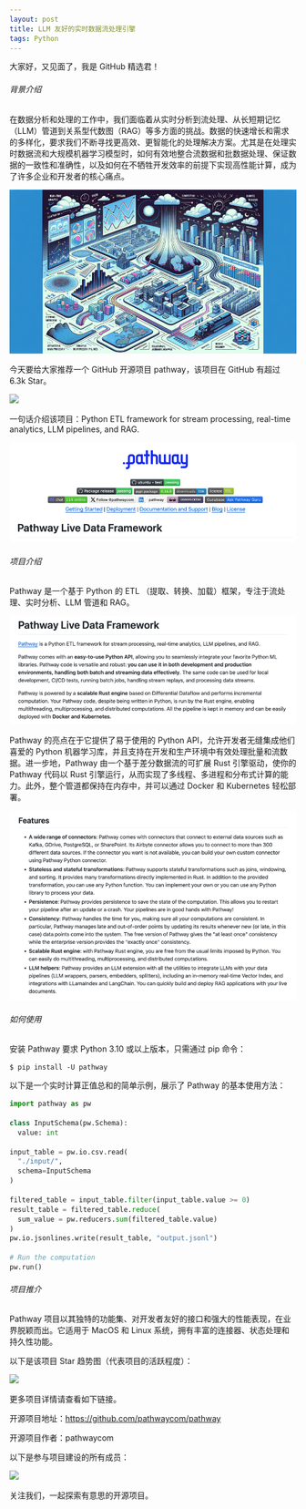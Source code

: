 ```yaml
---
layout: post
title: LLM 友好的实时数据流处理引擎
tags: Python
---
```


大家好，又见面了，我是 GitHub 精选君！

###### 背景介绍

在数据分析和处理的工作中，我们面临着从实时分析到流处理、从长短期记忆（LLM）管道到关系型代数图（RAG）等多方面的挑战。数据的快速增长和需求的多样化，要求我们不断寻找更高效、更智能化的处理解决方案。尤其是在处理实时数据流和大规模机器学习模型时，如何有效地整合流数据和批数据处理、保证数据的一致性和准确性，以及如何在不牺牲开发效率的前提下实现高性能计算，成为了许多企业和开发者的核心痛点。

![](https://raw.githubusercontent.com/ZhuPeng/pic/master/mac/compress_tmp-1ddb52cbff33b93adbad269a69c180dd.png)

今天要给大家推荐一个 GitHub 开源项目 pathway，该项目在 GitHub 有超过 6.3k Star。

![](https://stats.deeptrain.net/repo/pathwaycom/pathway/?theme=light)

一句话介绍该项目：Python ETL framework for stream processing, real-time analytics, LLM pipelines, and RAG.

![](https://raw.githubusercontent.com/ZhuPeng/pic/master/images/compress_image-20241211000538237.png)

###### 项目介绍

Pathway 是一个基于 Python 的 ETL （提取、转换、加载）框架，专注于流处理、实时分析、LLM 管道和 RAG。

![](https://raw.githubusercontent.com/ZhuPeng/pic/master/images/compress_image-20241211000619586.png)

Pathway 的亮点在于它提供了易于使用的 Python API，允许开发者无缝集成他们喜爱的 Python 机器学习库，并且支持在开发和生产环境中有效处理批量和流数据。进一步地，Pathway 由一个基于差分数据流的可扩展 Rust 引擎驱动，使你的 Pathway 代码以 Rust 引擎运行，从而实现了多线程、多进程和分布式计算的能力。此外，整个管道都保持在内存中，并可以通过 Docker 和 Kubernetes 轻松部署。

![](https://raw.githubusercontent.com/ZhuPeng/pic/master/mac/compress_image-20241211000743236.png)

###### 如何使用

安装 Pathway 要求 Python 3.10 或以上版本，只需通过 pip 命令：

```
$ pip install -U pathway
```
以下是一个实时计算正值总和的简单示例，展示了 Pathway 的基本使用方法：
```python
import pathway as pw

class InputSchema(pw.Schema):
  value: int

input_table = pw.io.csv.read(
  "./input/",
  schema=InputSchema
)

filtered_table = input_table.filter(input_table.value >= 0)
result_table = filtered_table.reduce(
  sum_value = pw.reducers.sum(filtered_table.value)
)
pw.io.jsonlines.write(result_table, "output.jsonl")

# Run the computation
pw.run()
```
###### 项目推介

Pathway 项目以其独特的功能集、对开发者友好的接口和强大的性能表现，在业界脱颖而出。它适用于 MacOS 和 Linux 系统，拥有丰富的连接器、状态处理和持久性功能。

以下是该项目 Star 趋势图（代表项目的活跃程度）：

![](https://api.star-history.com/svg?repos=pathwaycom/pathway&type=Timeline)

更多项目详情请查看如下链接。

开源项目地址：https://github.com/pathwaycom/pathway 

开源项目作者：pathwaycom

以下是参与项目建设的所有成员：

![](https://contrib.rocks/image?repo=pathwaycom/pathway)

关注我们，一起探索有意思的开源项目。

